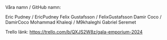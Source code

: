 Våra namn / GitHub namn: 

Eric Pudney / EricPudney 
Felix Gustafsson / FelixGustafsson 
Damir Coco / DamirCoco 
Mohammad Khaleqi / M9khaleghi 
Gabriel Seremet 

Trello länk: https://trello.com/b/QXJS2W8z/gala-emporium-2024 
